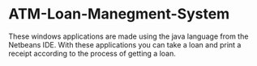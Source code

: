 # ATM-Loan-Manegment-System
These windows applications are made using the java language from the Netbeans IDE.
With these applications you can take a loan and print a receipt according to the process of getting a loan.
